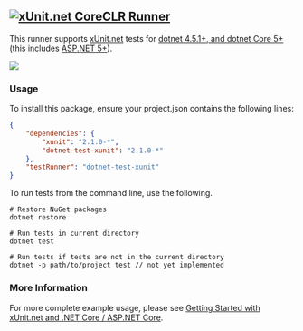 ## <a href="https://github.com/xunit/xunit"><img src="https://raw.github.com/xunit/media/master/full-logo.png" title="xUnit.net CoreCLR Runner" /></a>

This runner supports [xUnit.net](https://github.com/xunit/xunit) tests for [dotnet 4.5.1+, and dotnet Core 5+](https://github.com/dotnet/corefx) (this includes [ASP.NET 5+](https://github.com/aspnet)).

![](https://mseng.visualstudio.com/_apis/public/build/definitions/d09b7a4d-0a51-4c0e-a15a-07921d5b558f/3249/badge)

### Usage

To install this package, ensure your project.json contains the following lines:

```JSON
{
    "dependencies": {
        "xunit": "2.1.0-*",
        "dotnet-test-xunit": "2.1.0-*"
    },
    "testRunner": "dotnet-test-xunit"
}
```

To run tests from the command line, use the following.

```Shell
# Restore NuGet packages
dotnet restore

# Run tests in current directory
dotnet test

# Run tests if tests are not in the current directory
dotnet -p path/to/project test // not yet implemented
```

### More Information

For more complete example usage, please see [Getting Started with xUnit.net and .NET Core / ASP.NET Core](http://xunit.github.io/docs/getting-started-dotnet-core.html).
